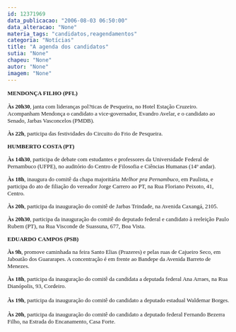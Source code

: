 ```yaml
---
id: 12371969
data_publicacao: "2006-08-03 06:50:00"
data_alteracao: "None"
materia_tags: "candidatos,reagendamentos"
categoria: "Notícias"
title: "A agenda dos candidatos"
sutia: "None"
chapeu: "None"
autor: "None"
imagem: "None"
---
```

<p><P><B><FONT size=2><FONT face=Verdana>MENDONÇA FILHO (PFL)</FONT></P></B></FONT><FONT size=2></p>
<p><P><FONT face=Verdana><B>Às 20h30</B>, janta com lideranças pol?ticas de Pesqueira, no Hotel Estação Cruzeiro. Acompanham Mendonça o candidato a vice-governador, Evandro Avelar, e o candidato ao Senado, Jarbas Vasconcelos (PMDB). </FONT></P><B></p>
<p><P><FONT face=Verdana>Às 22h</FONT></B><FONT face=Verdana>, participa das festividades do Circuito do Frio de Pesqueira. </FONT></P></FONT><B><FONT face=Verdana size=2></p>
<p><P>HUMBERTO COSTA (PT)</P></FONT><FONT size=2></p>
<p><P><FONT face=Verdana>Às 14h30</FONT></B><FONT face=Verdana>, participa de debate com estudantes e professores da Universidade Federal de Pernambuco (UFPE), no auditório do Centro de Filosofia e Ciências Humanas (14º andar).</FONT></P><B></p>
<p><P><FONT face=Verdana>Às</FONT></B><FONT face=Verdana> <B>18h</B>, inaugura do comitê da chapa majoritária <EM>Melhor pra Pernambuco,</EM> em Paulista,<EM>&nbsp;</EM>e participa do ato de filiação do vereador Jorge Carrero ao PT, na Rua Floriano Peixoto, 41, Centro. </FONT></P><B></p>
<p><P><FONT face=Verdana>Às 20h</FONT></B><FONT face=Verdana>, participa da inauguração do comitê de Jarbas Trindade, na Avenida Caxangá, 2105. </FONT></P><B></p>
<p><P><FONT face=Verdana>Às 20h30</FONT></B><FONT face=Verdana>, participa da inauguração do comitê do deputado federal e candidato à reeleição Paulo Rubem (PT), na Rua Visconde de Suassuna, 677, Boa Vista. </FONT></P><B></p>
<p><P><FONT face=Verdana>EDUARDO CAMPOS (PSB)</FONT></P></B></p>
<p><P><FONT face=Verdana><STRONG>Às 9h</STRONG>, promove caminhada na feira Santo Elias (Prazeres) e pelas ruas de Cajueiro Seco, em Jaboatão dos Guararapes. A concentração é em frente ao Bandepe da Avenida Barreto de Menezes.</FONT></P></p>
<p><P><FONT face=Verdana><STRONG>Às 18h</STRONG>, participa da inauguração do comitê da candidata a deputada federal Ana Arraes, na Rua Dianópolis, 93, Cordeiro.<BR><BR><STRONG>Às 19h</STRONG>, participa da inauguração do comitê do candidato a deputado estadual Waldemar Borges.<BR><BR><STRONG>Às 20h</STRONG>, participa da inauguração do comitê do candidato a deputado federal Fernando Bezerra Filho, na Estrada do Encanamento, Casa Forte.</FONT></P></FONT><A href=\"https://www.jc.com.br/\" target=_blank><STRONG><EM></EM></STRONG></A> </p>
